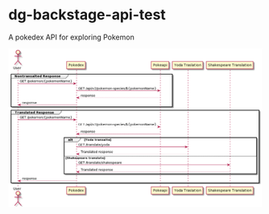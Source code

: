# dg-backstage-api-test
A pokedex API for exploring Pokemon

![Sequence Diagrem](docs/img/pokemon_sequence.png "Sequence Diagrem")